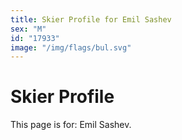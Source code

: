 ```yaml
---
title: Skier Profile for Emil Sashev
sex: "M"
id: "17933"
image: "/img/flags/bul.svg" 
---
```


# Skier Profile

This page is for: Emil Sashev.
    